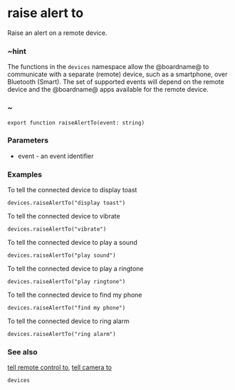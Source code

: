 # raise alert to

Raise an alert on a remote device.

### ~hint

The functions in the `devices` namespace allow the @boardname@ to communicate with a separate (remote) device, such as a smartphone, over Bluetooth (Smart). The set of supported events will depend on the remote device and the @boardname@ apps available for the remote device.

### ~

```sig
export function raiseAlertTo(event: string)
```

### Parameters

* event - an event identifier

### Examples

To tell the connected device to display toast

```blocks
devices.raiseAlertTo("display toast")
```

To tell the connected device to vibrate

```blocks
devices.raiseAlertTo("vibrate")
```

To tell the connected device to play a sound

```blocks
devices.raiseAlertTo("play sound")
```

To tell the connected device to play a ringtone

```blocks
devices.raiseAlertTo("play ringtone")
```

To tell the connected device to find my phone

```blocks
devices.raiseAlertTo("find my phone")
```

To tell the connected device to ring alarm

```blocks
devices.raiseAlertTo("ring alarm")
```

### See also

[tell remote control to](/reference/devices/tell-remote-control-to), [tell camera to](/reference/devices/tell-camera-to)

```package
devices
```